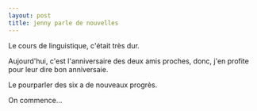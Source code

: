 ```yaml
---
layout: post
title: jenny parle de nouvelles
---
```


<p>Le cours de linguistique, c&#39;était très dur.</p>
<p>Aujourd&#39;hui, c&#39;est l&#39;anniversaire des deux amis proches, donc, j&#39;en profite pour leur dire bon anniversaie.</p>
<p>Le pourparler des six a de nouveaux progrès.</p>
<p>On commence&#8230; </p>
<p></p>
